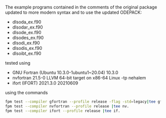 
The example programs contained in the comments of the original package
updated to more modern syntax and to use the updated ODEPACK:

 + dlsoda_ex.f90
 + dlsodar_ex.f90
 + dlsode_ex.f90
 + dlsodes_ex.f90
 + dlsodi_ex.f90
 + dlsodis_ex.f90
 + dlsoibt_ex.f90

tested using

 + GNU Fortran (Ubuntu 10.3.0-1ubuntu1~20.04) 10.3.0
 + nvfortran 21.5-0 LLVM 64-bit target on x86-64 Linux -tp nehalem 
 + ifort (IFORT) 2021.3.0 20210609

using the commands

```bash
fpm test --compiler gfortran --profile release -flag -std=legacy|tee gf.
fpm test --compiler nvfortran --profile release |tee nv.
fpm test --compiler ifort --profile release |tee if.
```
